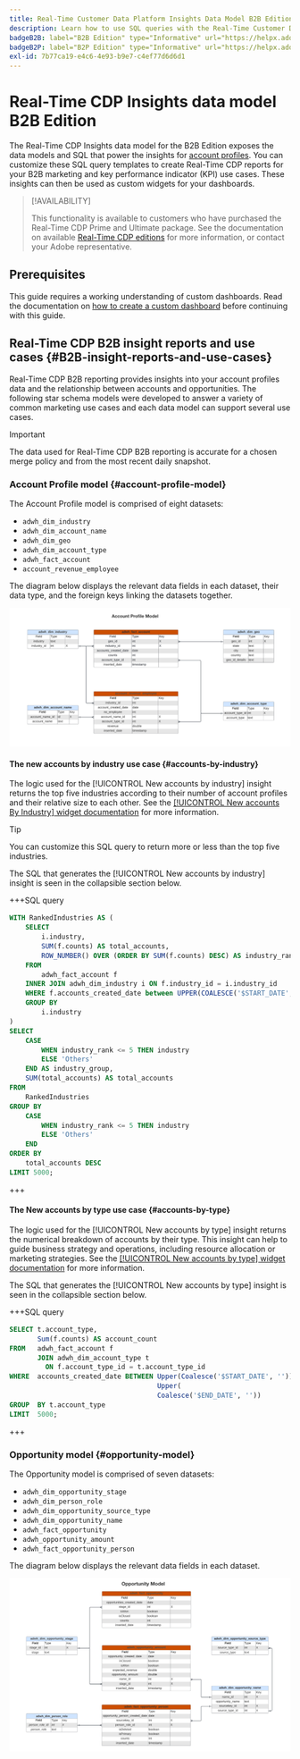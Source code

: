 ```yaml
---
title: Real-Time Customer Data Platform Insights Data Model B2B Edition
description: Learn how to use SQL queries with the Real-Time Customer Data Platform Insights Data Models (B2B Edition) to customize your own Real-Time CDP reports for your marketing and KPI use cases.
badgeB2B: label="B2B Edition" type="Informative" url="https://helpx.adobe.com/legal/product-descriptions/real-time-customer-data-platform-b2b-edition-prime-and-ultimate-packages.html newtab=true"
badgeB2P: label="B2P Edition" type="Informative" url="https://helpx.adobe.com/legal/product-descriptions/real-time-customer-data-platform-b2p-edition-prime-and-ultimate-packages.html newtab=true"
exl-id: 7b77ca19-e4c6-4e93-b9e7-c4ef77d6d6d1
---
```

# Real-Time CDP Insights data model B2B Edition

The Real-Time CDP Insights data model for the B2B Edition exposes the data models and SQL that power the insights for [account profiles](https://experienceleague.adobe.com/en/docs/experience-platform/rtcdp/account/account-profile-overview). You can customize these SQL query templates to create Real-Time CDP reports for your B2B marketing and key performance indicator (KPI) use cases. These insights can then be used as custom widgets for your dashboards. 

>[!AVAILABILITY]
>
>This functionality is available to customers who have purchased the Real-Time CDP Prime and Ultimate package. See the documentation on available [Real-Time CDP editions](../../rtcdp/overview.md#rtcdp-editions) for more information, or contact your Adobe representative. 

<!-- 
See the query accelerated store reporting insights documentation to learn [how to build a reporting insights data model through Query Service for use with accelerated store data and user-defined dashboards](../../query-service/data-distiller/sql-insights/reporting-insights-data-model.md).
 -->

## Prerequisites

This guide requires a working understanding of custom dashboards. Read the documentation on [how to create a custom dashboard](../standard-dashboards.md) before continuing with this guide.

## Real-Time CDP B2B insight reports and use cases {#B2B-insight-reports-and-use-cases}

Real-Time CDP B2B reporting provides insights into your account profiles data and the relationship between accounts and opportunities. The following star schema models were developed to answer a variety of common marketing use cases and each data model can support several use cases.

>[!IMPORTANT]
>
>The data used for Real-Time CDP B2B reporting is accurate for a chosen merge policy and from the most recent daily snapshot.

### Account Profile model {#account-profile-model}

The Account Profile model is comprised of eight datasets:

- `adwh_dim_industry`
- `adwh_dim_account_name`
- `adwh_dim_geo`
- `adwh_dim_account_type`
- `adwh_fact_account`
- `account_revenue_employee`

The diagram below displays the relevant data fields in each dataset, their data type, and the foreign keys linking the datasets together.

![The entity relational diagram for the Account Profile model.](../images/data-models/account-profile-model.png)

#### The new accounts by industry use case {#accounts-by-industry}

The logic used for the [!UICONTROL New accounts by industry] insight returns the top five industries according to their number of account profiles and their relative size to each other. See the [[!UICONTROL New accounts By Industry] widget documentation](../guides/account-profiles.md#accounts-by-industry) for more information. 

>[!TIP]
>
>You can customize this SQL query to return more or less than the top five industries.

The SQL that generates the [!UICONTROL New accounts by industry] insight is seen in the collapsible section below.

+++SQL query

```sql
WITH RankedIndustries AS (
    SELECT
        i.industry,
        SUM(f.counts) AS total_accounts,
        ROW_NUMBER() OVER (ORDER BY SUM(f.counts) DESC) AS industry_rank
    FROM
        adwh_fact_account f
    INNER JOIN adwh_dim_industry i ON f.industry_id = i.industry_id
    WHERE f.accounts_created_date between UPPER(COALESCE('$START_DATE', '')) and UPPER(COALESCE('$END_DATE', ''))
    GROUP BY
        i.industry
)
SELECT
    CASE
        WHEN industry_rank <= 5 THEN industry
        ELSE 'Others'
    END AS industry_group,
    SUM(total_accounts) AS total_accounts
FROM
    RankedIndustries
GROUP BY
    CASE
        WHEN industry_rank <= 5 THEN industry
        ELSE 'Others'
    END
ORDER BY
    total_accounts DESC
LIMIT 5000;
```

+++

#### The New accounts by type use case {#accounts-by-type}

The logic used for the [!UICONTROL New accounts by type] insight returns the numerical breakdown of accounts by their type. This insight can help to guide business strategy and operations, including resource allocation or marketing strategies. See the [[!UICONTROL New accounts by type] widget documentation](../guides/account-profiles.md#accounts-by-type) for more information. 

The SQL that generates the [!UICONTROL New accounts by type] insight is seen in the collapsible section below.

+++SQL query

```sql
SELECT t.account_type,
       Sum(f.counts) AS account_count
FROM   adwh_fact_account f
       JOIN adwh_dim_account_type t
         ON f.account_type_id = t.account_type_id
WHERE  accounts_created_date BETWEEN Upper(Coalesce('$START_DATE', '')) AND
                                     Upper(
                                     Coalesce('$END_DATE', ''))
GROUP  BY t.account_type
LIMIT  5000; 
```

+++

### Opportunity model {#opportunity-model}

The Opportunity model is comprised of seven datasets:

- `adwh_dim_opportunity_stage`
- `adwh_dim_person_role`
- `adwh_dim_opportunity_source_type`
- `adwh_dim_opportunity_name`
- `adwh_fact_opportunity`
- `adwh_opportunity_amount`
- `adwh_fact_opportunity_person`

The diagram below displays the relevant data fields in each dataset.

![The entity relational diagram for the Opportunity model.](../images/data-models/opportunity-model.png)
